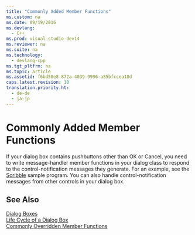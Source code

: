 ```yaml
---
title: "Commonly Added Member Functions"
ms.custom: na
ms.date: 09/19/2016
ms.devlang: 
  - C++
ms.prod: visual-studio-dev14
ms.reviewer: na
ms.suite: na
ms.technology: 
  - devlang-cpp
ms.tgt_pltfrm: na
ms.topic: article
ms.assetid: f6bd50e8-872a-4039-9996-a85bfccea18d
caps.latest.revision: 10
translation.priority.ht: 
  - de-de
  - ja-jp
---
```

# Commonly Added Member Functions
If your dialog box contains pushbuttons other than OK or Cancel, you need to write message-handler member functions in your dialog class to respond to the control-notification messages they generate. For an example, see the [Scribble](../vs140/Visual-C---Samples.md) sample program. You can also handle control-notification messages from other controls in your dialog box.  
  
## See Also  
 [Dialog Boxes](../vs140/Dialog-Boxes.md)   
 [Life Cycle of a Dialog Box](../vs140/Life-Cycle-of-a-Dialog-Box.md)   
 [Commonly Overridden Member Functions](../vs140/Commonly-Overridden-Member-Functions.md)
